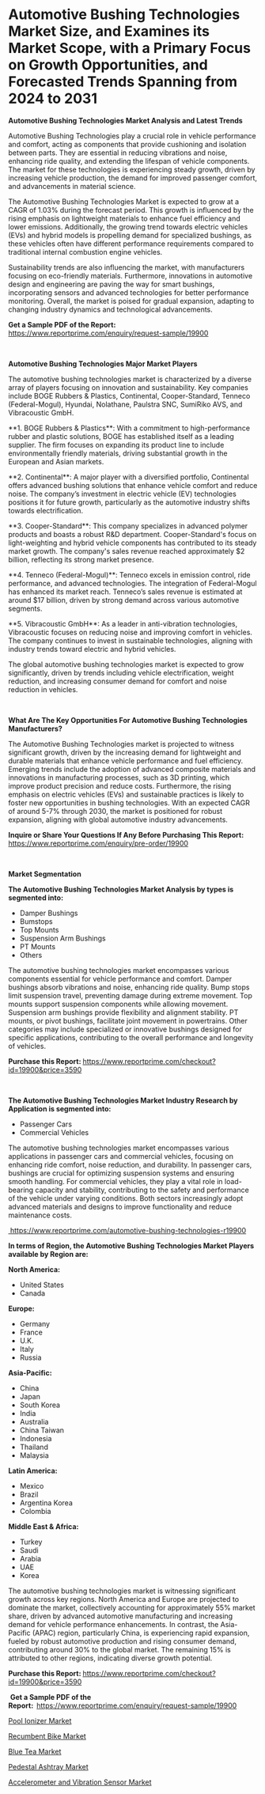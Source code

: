 <p><h1>Automotive Bushing Technologies Market Size, and Examines its Market Scope, with a Primary Focus on Growth Opportunities, and Forecasted Trends Spanning from 2024 to 2031</h1></p><p><strong>Automotive Bushing Technologies Market Analysis and Latest Trends</strong></p>
<p><p>Automotive Bushing Technologies play a crucial role in vehicle performance and comfort, acting as components that provide cushioning and isolation between parts. They are essential in reducing vibrations and noise, enhancing ride quality, and extending the lifespan of vehicle components. The market for these technologies is experiencing steady growth, driven by increasing vehicle production, the demand for improved passenger comfort, and advancements in material science.</p><p>The Automotive Bushing Technologies Market is expected to grow at a CAGR of 1.03% during the forecast period. This growth is influenced by the rising emphasis on lightweight materials to enhance fuel efficiency and lower emissions. Additionally, the growing trend towards electric vehicles (EVs) and hybrid models is propelling demand for specialized bushings, as these vehicles often have different performance requirements compared to traditional internal combustion engine vehicles. </p><p>Sustainability trends are also influencing the market, with manufacturers focusing on eco-friendly materials. Furthermore, innovations in automotive design and engineering are paving the way for smart bushings, incorporating sensors and advanced technologies for better performance monitoring. Overall, the market is poised for gradual expansion, adapting to changing industry dynamics and technological advancements.</p></p>
<p><strong>Get a Sample PDF of the Report:&nbsp;</strong> <a href="https://www.reportprime.com/enquiry/request-sample/19900?utm_campaign=1133&utm_medium=2&utm_source=Github&utm_content=ia&utm_term=24122024&utm_id=automotive-bushing-technologies">https://www.reportprime.com/enquiry/request-sample/19900</a></p>
<p>&nbsp;</p>
<p><strong>Automotive Bushing Technologies Major Market Players</strong></p>
<p><p>The automotive bushing technologies market is characterized by a diverse array of players focusing on innovation and sustainability. Key companies include BOGE Rubbers & Plastics, Continental, Cooper-Standard, Tenneco (Federal-Mogul), Hyundai, Nolathane, Paulstra SNC, SumiRiko AVS, and Vibracoustic GmbH.</p><p>**1. BOGE Rubbers & Plastics**: With a commitment to high-performance rubber and plastic solutions, BOGE has established itself as a leading supplier. The firm focuses on expanding its product line to include environmentally friendly materials, driving substantial growth in the European and Asian markets.</p><p>**2. Continental**: A major player with a diversified portfolio, Continental offers advanced bushing solutions that enhance vehicle comfort and reduce noise. The company’s investment in electric vehicle (EV) technologies positions it for future growth, particularly as the automotive industry shifts towards electrification.</p><p>**3. Cooper-Standard**: This company specializes in advanced polymer products and boasts a robust R&D department. Cooper-Standard's focus on light-weighting and hybrid vehicle components has contributed to its steady market growth. The company's sales revenue reached approximately $2 billion, reflecting its strong market presence.</p><p>**4. Tenneco (Federal-Mogul)**: Tenneco excels in emission control, ride performance, and advanced technologies. The integration of Federal-Mogul has enhanced its market reach. Tenneco’s sales revenue is estimated at around $17 billion, driven by strong demand across various automotive segments.</p><p>**5. Vibracoustic GmbH**: As a leader in anti-vibration technologies, Vibracoustic focuses on reducing noise and improving comfort in vehicles. The company continues to invest in sustainable technologies, aligning with industry trends toward electric and hybrid vehicles.</p><p>The global automotive bushing technologies market is expected to grow significantly, driven by trends including vehicle electrification, weight reduction, and increasing consumer demand for comfort and noise reduction in vehicles.</p></p>
<p>&nbsp;</p>
<p><strong>What Are The Key Opportunities For Automotive Bushing Technologies Manufacturers?</strong></p>
<p><p>The Automotive Bushing Technologies market is projected to witness significant growth, driven by the increasing demand for lightweight and durable materials that enhance vehicle performance and fuel efficiency. Emerging trends include the adoption of advanced composite materials and innovations in manufacturing processes, such as 3D printing, which improve product precision and reduce costs. Furthermore, the rising emphasis on electric vehicles (EVs) and sustainable practices is likely to foster new opportunities in bushing technologies. With an expected CAGR of around 5-7% through 2030, the market is positioned for robust expansion, aligning with global automotive industry advancements.</p></p>
<p><strong>Inquire or Share Your Questions If Any Before Purchasing This Report:</strong> <a href="https://www.reportprime.com/enquiry/pre-order/19900?utm_campaign=1133&utm_medium=2&utm_source=Github&utm_content=ia&utm_term=24122024&utm_id=automotive-bushing-technologies">https://www.reportprime.com/enquiry/pre-order/19900</a></p>
<p>&nbsp;</p>
<p><strong>Market Segmentation</strong></p>
<p><strong>The Automotive Bushing Technologies Market Analysis by types is segmented into:</strong></p>
<p><ul><li>Damper Bushings</li><li>Bumstops</li><li>Top Mounts</li><li>Suspension Arm Bushings</li><li>PT Mounts</li><li>Others</li></ul></p>
<p><p>The automotive bushing technologies market encompasses various components essential for vehicle performance and comfort. Damper bushings absorb vibrations and noise, enhancing ride quality. Bump stops limit suspension travel, preventing damage during extreme movement. Top mounts support suspension components while allowing movement. Suspension arm bushings provide flexibility and alignment stability. PT mounts, or pivot bushings, facilitate joint movement in powertrains. Other categories may include specialized or innovative bushings designed for specific applications, contributing to the overall performance and longevity of vehicles.</p></p>
<p><strong>Purchase this Report:&nbsp;</strong><a href="https://www.reportprime.com/checkout?id=19900&price=3590&utm_campaign=1133&utm_medium=2&utm_source=Github&utm_content=ia&utm_term=24122024&utm_id=automotive-bushing-technologies">https://www.reportprime.com/checkout?id=19900&price=3590</a></p>
<p>&nbsp;</p>
<p><strong>The Automotive Bushing Technologies Market Industry Research by Application is segmented into:</strong></p>
<p><ul><li>Passenger Cars</li><li>Commercial Vehicles</li></ul></p>
<p><p>The automotive bushing technologies market encompasses various applications in passenger cars and commercial vehicles, focusing on enhancing ride comfort, noise reduction, and durability. In passenger cars, bushings are crucial for optimizing suspension systems and ensuring smooth handling. For commercial vehicles, they play a vital role in load-bearing capacity and stability, contributing to the safety and performance of the vehicle under varying conditions. Both sectors increasingly adopt advanced materials and designs to improve functionality and reduce maintenance costs.</p></p>
<p><a href="https://www.reportprime.com/automotive-bushing-technologies-r19900?utm_campaign=1133&utm_medium=2&utm_source=Github&utm_content=ia&utm_term=24122024&utm_id=automotive-bushing-technologies">&nbsp;https://www.reportprime.com/automotive-bushing-technologies-r19900</a></p>
<p><strong>In terms of Region, the Automotive Bushing Technologies Market Players available by Region are:</strong></p>
<p>
    <p> <strong> North America: </strong>
        <ul>
            <li>United States</li>
            <li>Canada</li>
        </ul>
        </p> 
    <p> <strong> Europe: </strong>
        <ul>
            <li>Germany</li>
            <li>France</li>
            <li>U.K.</li>
            <li>Italy</li>
            <li>Russia</li>
        </ul>
        </p> 
    <p> <strong> Asia-Pacific: </strong>
        <ul>
            <li>China</li>
            <li>Japan</li>
            <li>South Korea</li>
            <li>India</li>
            <li>Australia</li>
            <li>China Taiwan</li>
            <li>Indonesia</li>
            <li>Thailand</li>
            <li>Malaysia</li>
        </ul>
        </p> 
    <p> <strong> Latin America: </strong>
        <ul>
            <li>Mexico</li>
            <li>Brazil</li>
            <li>Argentina Korea</li>
            <li>Colombia</li>
        </ul>
        </p> 
    <p> <strong> Middle East & Africa: </strong>
        <ul>
            <li>Turkey</li>
            <li>Saudi</li>
            <li>Arabia</li>
            <li>UAE</li>
            <li>Korea</li>
        </ul>
    </p>
    </p>
<p><p>The automotive bushing technologies market is witnessing significant growth across key regions. North America and Europe are projected to dominate the market, collectively accounting for approximately 55% market share, driven by advanced automotive manufacturing and increasing demand for vehicle performance enhancements. In contrast, the Asia-Pacific (APAC) region, particularly China, is experiencing rapid expansion, fueled by robust automotive production and rising consumer demand, contributing around 30% to the global market. The remaining 15% is attributed to other regions, indicating diverse growth potential.</p></p>
<p><strong>Purchase this Report: </strong><a href="https://www.reportprime.com/checkout?id=19900&price=3590&utm_campaign=1133&utm_medium=2&utm_source=Github&utm_content=ia&utm_term=24122024&utm_id=automotive-bushing-technologies">https://www.reportprime.com/checkout?id=19900&price=3590</a></p>
<p>&nbsp;<strong>Get a Sample PDF of the Report:&nbsp;&nbsp;</strong><a href="https://www.reportprime.com/enquiry/request-sample/19900?utm_campaign=1133&utm_medium=2&utm_source=Github&utm_content=ia&utm_term=24122024&utm_id=automotive-bushing-technologies">https://www.reportprime.com/enquiry/request-sample/19900</a></p>
<p><strong></strong></p>
<p><p><a href="https://www.linkedin.com/pulse/global-study-pool-ionizer-market-from-2024-2031-mean-sgnae?utm_campaign=1133&utm_medium=2&utm_source=Github&utm_content=ia&utm_term=24122024&utm_id=automotive-bushing-technologies">Pool Ionizer Market</a></p><p><a href="https://github.com/WillieWoodard/Market-Research-Report-List-7/blob/main/recumbent-bike-market.md?utm_campaign=1133&utm_medium=2&utm_source=Github&utm_content=ia&utm_term=24122024&utm_id=automotive-bushing-technologies">Recumbent Bike Market</a></p><p><a href="https://www.linkedin.com/pulse/future-trends-revenue-forecast-cagr-14-blue-tea-market-from-qhrhf?utm_campaign=1133&utm_medium=2&utm_source=Github&utm_content=ia&utm_term=24122024&utm_id=automotive-bushing-technologies">Blue Tea Market</a></p><p><a href="https://www.linkedin.com/pulse/analyzing-hashub-gbd8f?utm_campaign=1133&utm_medium=2&utm_source=Github&utm_content=ia&utm_term=24122024&utm_id=automotive-bushing-technologies">Pedestal Ashtray Market</a></p><p><a href="https://www.linkedin.com/pulse/analyzing-hashub-gbd8f?utm_campaign=1133&utm_medium=2&utm_source=Github&utm_content=ia&utm_term=24122024&utm_id=automotive-bushing-technologies">Accelerometer and Vibration Sensor Market</a></p></p>
